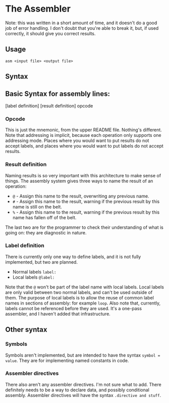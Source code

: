 The Assembler
=============

Note: this was written in a short amount of time, and it doesn't do a good
job of error handling. I don't doubt that you're able to break it, but, if
used correctly, it should give you correct results.

Usage
-----
`asm <input file> <output file>`

Syntax
------

## Basic Syntax for assembly lines:
[label definition] [result definition] opcode

### Opcode
This is just the mnemonic, from the upper README file. Nothing's different.
Note that addressing is implicit, because each operation only supports one
addressing mode. Places where you would want to put results do not accept
labels, and places where you would want to put labels do not accept results.

### Result definition
Naming results is so very important with this architecture to make sense of
things. The assembly system gives three ways to name the result of an operation:
* `@` - Assign this name to the result, overwriting any previous name.
* `#` - Assign this name to the result, warning if the previous result by this name is still on the belt.
* `%` - Assign this name to the result, warning if the previous result by this name has fallen off of the belt.

The last two are for the programmer to check their understanding of what is going on: they are diagnostic in nature.

### Label definition
There is currently only one way to define labels, and it is not fully
implemented, but two are planned.
* Normal labels `label:`
* Local labels `@label:`

Note that the `@` won't be part of the label name with local labels. Local
labels are only valid between two normal labels, and can't be used outside of
them. The purpose of local labels is to allow the reuse of common label names
in sections of assembly: for example `loop`. Also note that, currently,
labels cannot be referenced before they are used. It's a one-pass assembler,
and I haven't added that infrastructure.

## Other syntax

### Symbols
Symbols aren't implemented, but are intended to have the syntax
`symbol = value`. They are for implementing named constants in code.

### Assembler directives
There also aren't any assembler directives. I'm not sure what to add. There
definitely needs to be a way to declare data, and possibly conditional
assembly. Assembler directives will have the syntax `.directive and stuff`.
